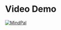 # Video Demo
[![MindPal](https://img.youtube.com/vi/HItURq_1--k/0.jpg)](https://www.youtube.com/watch?v=HItURq_1--k)

